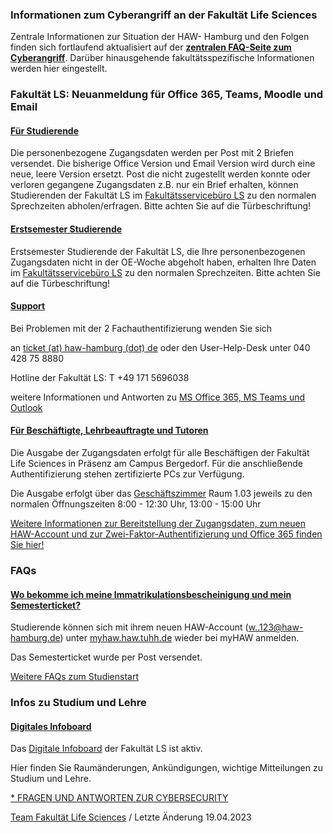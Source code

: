 ###  Infor­mationen zum Cyberangriff an der Fakultät Life Scien­ces  ###

Zentrale Informationen zur Situation der HAW- Hamburg und den Folgen finden sich fortlaufend aktualisiert auf der **[zentralen FAQ-Seite zum Cyberangriff](https://www.haw-hamburg.de/cyberangriff/)**. Darüber hinausgehende fakultätsspezifische Informationen werden hier eingestellt.

### Fakultät LS: Neuanmeldung für Office 365, Teams, Moodle und Email  ###

#### [Für Studierende](javascript:void(0))  ####

Die personenbezogene Zugangsdaten werden per Post mit 2 Briefen versendet. Die bisherige Office Version und Email Version wird durch eine neue, leere Version ersetzt. Post die nicht zugestellt werden konnte oder verloren gegangene Zugangsdaten z.B. nur ein Brief erhalten, können Studierenden der Fakultät LS im [Fakultätsservicebüro LS](https://www.haw-hamburg.de/hochschule/life-sciences/studium-und-lehre/fakultaetsservicebuero/oeffnungszeiten-und-kontakt/) zu den normalen Sprechzeiten abholen/erfragen. Bitte achten Sie auf die Türbeschriftung!

#### [Erstsemester Studierende](javascript:void(0))  ####

Erstsemester Studierende der Fakultät LS, die Ihre personenbezogenen Zugangsdaten nicht in der OE-Woche abgeholt haben, erhalten Ihre Daten im [Fakultätsservicebüro LS](https://www.haw-hamburg.de/hochschule/life-sciences/studium-und-lehre/fakultaetsservicebuero/oeffnungszeiten-und-kontakt/) zu den normalen Sprechzeiten. Bitte achten Sie auf die Türbeschriftung!

#### [Support](javascript:void(0))  ####

Bei Problemen mit der 2 Fachauthentifizierung wenden Sie sich

an [ticket (at) haw-hamburg (dot) de](#) oder den User-Help-Desk unter 040 428 75 8880

Hotline der Fakultät LS: T +49 171 5696038

weitere Informationen und Antworten zu [MS Office 365, MS Teams und Outlook](https://www.haw-hamburg.de/haw-account/)

#### [Für Beschäftigte, Lehrbeauftragte und Tutoren](javascript:void(0))  ####

Die Ausgabe der Zugangsdaten erfolgt für alle Beschäftigen der Fakultät Life Sciences in Präsenz am Campus Bergedorf. Für die anschließende Authentifizierung stehen zertifizierte PCs zur Verfügung.

Die Ausgabe erfolgt über das [Geschäftszimmer](https://www.haw-hamburg.de/hochschule/life-sciences/unsere-fakultaet/verwaltung/) Raum 1.03 jeweils zu den normalen Öffnungszeiten 8:00 - 12:30 Uhr, 13:00 - 15:00 Uhr

[Weitere Informationen zur Bereitstellung der Zugangsdaten, zum neuen HAW-Account und zur Zwei-Faktor-Authentifizierung und Office 365 finden Sie hier!](https://www.haw-hamburg.de/haw-account/)

### FAQs ###

#### [Wo bekomme ich meine Immatrikulationsbescheinigung und mein Semesterticket?](javascript:void(0))  ####

Studierende können sich mit ihrem neuen HAW-Account (w..123@haw-hamburg.de) unter [myhaw.haw.tuhh.de](https://myhaw.haw.tuhh.de) wieder bei myHAW anmelden.

Das Semesterticket wurde per Post versendet.

[Weitere FAQs zum Studienstart](https://www.haw-hamburg.de/studium/studieneinstieg/#c32239)

### Infos zu Studium und Lehre ###

#### [Digitales Infoboard](javascript:void(0))  ####

Das [Digitale Infoboard](/hochschule/life-sciences/studium-und-lehre/infoboard/) der Fakultät LS ist aktiv.

Hier finden Sie Raumänderungen, Ankündigungen, wichtige Mitteilungen zu Studium und Lehre.

[* FRAGEN UND ANTWORTEN ZUR CYBERSECURITY](https://www.haw-hamburg.de/detail/news/news/show/it-sicherheitsexperte-prof-skwarek-zu-cyberangriffen/)

[Team Fakultät Life Sciences](#) / Letzte Änderung 19.04.2023
